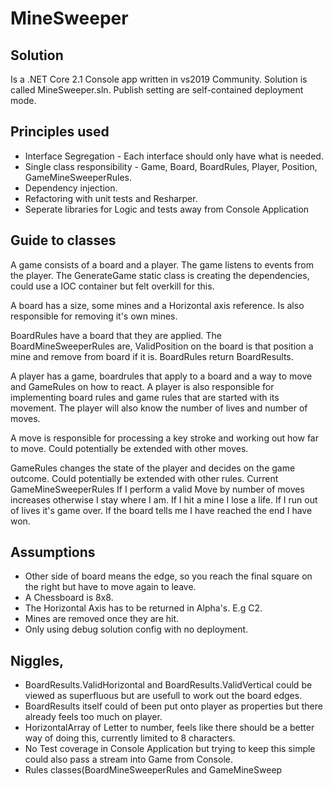 # MineSweeper

## Solution
Is a .NET Core 2.1 Console app written in vs2019 Community.
Solution is called MineSweeper.sln.
Publish setting are self-contained deployment mode.

## Principles used
* Interface Segregation - Each interface should only have what is needed.
* Single class responsibility - Game, Board, BoardRules, Player, Position, GameMineSweeperRules.
* Dependency injection.
* Refactoring with unit tests and Resharper.
* Seperate libraries for Logic and tests away from Console Application

## Guide to classes
A game consists of a board and a player. The game listens to events from the player.
The GenerateGame static class is creating the dependencies, could use a IOC container but felt overkill for this.

A board has a size, some mines and a Horizontal axis reference. Is also responsible for removing it's own mines.

BoardRules have a board that they are applied.
The BoardMineSweeperRules are, 
ValidPosition on the board
is that position a mine and remove from board if it is.
BoardRules return BoardResults. 

A player has a game, boardrules that apply to a board and a way to move and GameRules on how to react.
A player is also responsible for implementing board rules and game rules that are started with its movement.
The player will also know the number of lives and number of moves.

A move is responsible for processing a key stroke and working out how far to move.
Could potentially be extended with other moves.

GameRules changes the state of the player and decides on the game outcome.
Could potentially be extended with other rules.
Current GameMineSweeperRules
If I perform a valid Move by number of moves increases otherwise I stay where I am.
If I hit a mine I lose a life.
If I run out of lives it's game over.
If the board tells me I have reached the end I have won.

## Assumptions
* Other side of board means the edge, so you reach the final square on the right but have to move again to leave.
* A Chessboard is 8x8.
* The Horizontal Axis has to be returned in Alpha's. E.g C2.
* Mines are removed once they are hit.
* Only using debug solution config with no deployment.

## Niggles,
* BoardResults.ValidHorizontal and BoardResults.ValidVertical could be viewed as superfluous but are usefull to work out the board edges.
* BoardResults itself could of been put onto player as properties but there already feels too much on player.
* HorizontalArray of Letter to number, feels like there should be a better way of doing this, currently limited to 8 characters.
* No Test coverage in Console Application but trying to keep this simple could also pass a stream into Game from Console.
* Rules classes(BoardMineSweeperRules and GameMineSweep
